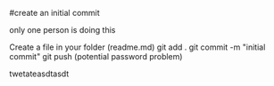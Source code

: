 #create an initial commit

only one person is doing this

Create a file in your folder (readme.md)
git add .
git commit -m "initial commit"
git push (potential password problem)

twetateasdtasdt